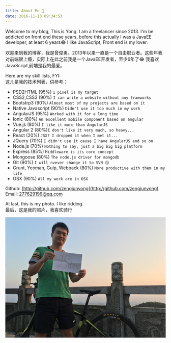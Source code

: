 ```yaml
---
title: About Me 👻
date: 2016-11-13 09:34:53
---
```


Welcome to my blog, This is Yong. I am a freelancer since 2013. I'm be addicted on front end these years, before this actually I was a JavaEE developer, at least 6 years😂 I like JavaScript, Front end is my lover.  

欢迎来到我的博客，我是曾俊勇。2013年以来一直是一个自由职业者。这些年我对前端很上瘾，实际上在此之前我是一个JavaEE开发者，至少6年了😂 我喜欢JavaScript,前端是我的最爱。

Here are my skill lists, FYI:  
这儿是我的技术列表，供参考：

- PSD2HTML (95%) `1 pixel is my target`
- CSS2,CSS3 (90%) `I can write a website without any framworks`
- Bootstrp3 (90%) `Almost most of my projects are based on it`
- Native Javascript (90%) `Didn't use it too much in my work`
- AngularJS (95%)  `Worked with it for a long time`
- Ionic (80%) `An excellent mobile component based on angular`
- Vue.js (80%) `I like it more than AngularJS`
- Angular 2 (80%)`I don't like it very much, so heavy...`
- React (20%) `JSX? I dropped it when I met it...`
- JQuery (70%) `I didn't use it cause I have AngularJS and so on`
- Node.js (70%) `Nothing to say, just a big big big platform`
- Express (85%) `Middleware is its core concept`
- Mongoose (80%) `The node.js driver for mongodb`
- Git (90%) `I will nvever change it to SVN 😏`
- Grunt, Yeoman, Gulp, Webpack (80%) `More productive with them in my life`
- OSX (90%) `All my work are in OSX`

Github: [http://github.com/zengjunyong](http://github.com/zengjunyong)  
Email: <277629199@qq.com>


At last, this is my photo. I like ridding.  
最后，这是我的照片，我喜欢骑行

![](me.JPG)